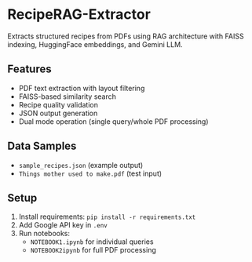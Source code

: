 # RecipeRAG-Extractor

Extracts structured recipes from PDFs using RAG architecture with FAISS indexing, HuggingFace embeddings, and Gemini LLM.

## Features
- PDF text extraction with layout filtering
- FAISS-based similarity search
- Recipe quality validation
- JSON output generation
- Dual mode operation (single query/whole PDF processing)

## Data Samples
- `sample_recipes.json` (example output)
- `Things mother used to make.pdf` (test input)

## Setup
1. Install requirements: `pip install -r requirements.txt`
2. Add Google API key in `.env`
3. Run notebooks:
   - `NOTEBOOK1.ipynb` for individual queries
   - `NOTEBOOK2ipynb` for full PDF processing
